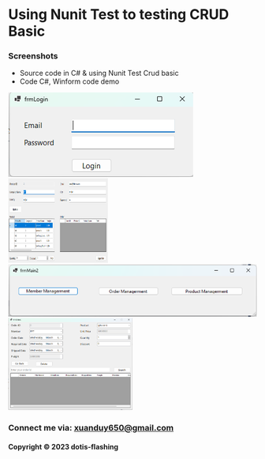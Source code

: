 # Using Nunit Test to testing CRUD Basic
### Screenshots
* Source code in C# & using Nunit Test Crud basic
* Code C#, Winform code demo

![Login](https://github.com/dotis-flashing/test/blob/main/login.png)  <img src="https://github.com/dotis-flashing/test/raw/main/registeraccount.png" alt="Register" height="171" width="40%"/>
![Main](https://github.com/dotis-flashing/test/blob/main/main.png)
<img src="https://github.com/dotis-flashing/test/blob/main/show.png" alt="Show" height="50%" width="50%"/>

### Connect me via: xuanduy650@gmail.com
#### Copyright &#169; 2023 dotis-flashing
